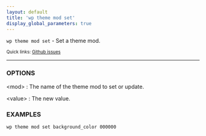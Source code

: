 ```yaml
---
layout: default
title: 'wp theme mod set'
display_global_parameters: true
---
```


`wp theme mod set` - Set a theme mod.

<small>Quick links: <a href="https://github.com/wp-cli/wp-cli/issues?q=is%3Aopen+label%3Acommand%3Aset+sort%3Aupdated-desc">Github issues</a></small>

<hr />

### OPTIONS

&lt;mod&gt;
: The name of the theme mod to set or update.

&lt;value&gt;
: The new value.

### EXAMPLES

    wp theme mod set background_color 000000



